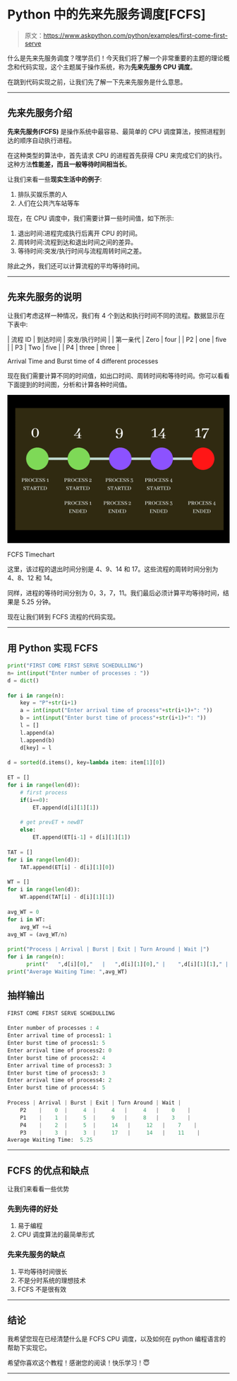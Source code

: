 # Python 中的先来先服务调度[FCFS]

> 原文：<https://www.askpython.com/python/examples/first-come-first-serve>

什么是先来先服务调度？嘿学员们！今天我们将了解一个非常重要的主题的理论概念和代码实现，这个主题属于操作系统，称为**先来先服务 CPU 调度**。

在跳到代码实现之前，让我们先了解一下先来先服务是什么意思。

* * *

## 先来先服务介绍

**先来先服务(FCFS)** 是操作系统中最容易、最简单的 CPU 调度算法，按照进程到达的顺序自动执行进程。

在这种类型的算法中，首先请求 CPU 的进程首先获得 CPU 来完成它们的执行。这种方法**性能差，**而且一般**等待时间相当长**。

让我们来看一些**现实生活中的例子**:

1.  排队买娱乐票的人
2.  人们在公共汽车站等车

现在，在 CPU 调度中，我们需要计算一些时间值，如下所示:

1.  退出时间:进程完成执行后离开 CPU 的时间。
2.  周转时间:流程到达和退出时间之间的差异。
3.  等待时间:突发/执行时间与流程周转时间之差。

除此之外，我们还可以计算流程的平均等待时间。

* * *

## 先来先服务的说明

让我们考虑这样一种情况，我们有 4 个到达和执行时间不同的流程。数据显示在下表中:

| 流程 ID | 到达时间 | 突发/执行时间 |
| 第一亲代 | Zero | four |
| P2 | one | five |
| P3 | Two | five |
| P4 | three | three |

Arrival Time and Burst time of 4 different processes

现在我们需要计算不同的时间值，如出口时间、周转时间和等待时间。你可以看看下面提到的时间图，分析和计算各种时间值。

![Featured Img FCFS Timechart](img/ae9302e1210e21e0ec16d4e8978cd401.png)

FCFS Timechart

这里，该过程的退出时间分别是 4、9、14 和 17。这些流程的周转时间分别为 4、8、12 和 14。

同样，进程的等待时间分别为 0，3，7，11。我们最后必须计算平均等待时间，结果是 5.25 分钟。

现在让我们转到 FCFS 流程的代码实现。

* * *

## 用 Python 实现 FCFS

```py
print("FIRST COME FIRST SERVE SCHEDULLING")
n= int(input("Enter number of processes : "))
d = dict()

for i in range(n):
    key = "P"+str(i+1)
    a = int(input("Enter arrival time of process"+str(i+1)+": "))
    b = int(input("Enter burst time of process"+str(i+1)+": "))
    l = []
    l.append(a)
    l.append(b)
    d[key] = l

d = sorted(d.items(), key=lambda item: item[1][0])

ET = []
for i in range(len(d)):
    # first process
    if(i==0):
        ET.append(d[i][1][1])

    # get prevET + newBT
    else:
        ET.append(ET[i-1] + d[i][1][1])

TAT = []
for i in range(len(d)):
    TAT.append(ET[i] - d[i][1][0])

WT = []
for i in range(len(d)):
    WT.append(TAT[i] - d[i][1][1])

avg_WT = 0
for i in WT:
    avg_WT +=i
avg_WT = (avg_WT/n)

print("Process | Arrival | Burst | Exit | Turn Around | Wait |")
for i in range(n):
      print("   ",d[i][0],"   |   ",d[i][1][0]," |    ",d[i][1][1]," |    ",ET[i],"  |    ",TAT[i],"  |   ",WT[i],"   |  ")
print("Average Waiting Time: ",avg_WT)

```

## 抽样输出

```py
FIRST COME FIRST SERVE SCHEDULLING

Enter number of processes : 4
Enter arrival time of process1: 1
Enter burst time of process1: 5
Enter arrival time of process2: 0
Enter burst time of process2: 4
Enter arrival time of process3: 3
Enter burst time of process3: 3
Enter arrival time of process4: 2
Enter burst time of process4: 5

Process | Arrival | Burst | Exit | Turn Around | Wait |
    P2    |    0  |     4  |     4   |     4   |    0    |  
    P1    |    1  |     5  |     9   |     8   |    3    |  
    P4    |    2  |     5  |     14   |     12   |    7    |  
    P3    |    3  |     3  |     17   |     14   |    11    |  
Average Waiting Time:  5.25

```

* * *

## FCFS 的优点和缺点

让我们来看看一些优势

### 先到先得的好处

1.  易于编程
2.  CPU 调度算法的最简单形式

### 先来先服务的缺点

1.  平均等待时间很长
2.  不是分时系统的理想技术
3.  FCFS 不是很有效

* * *

## 结论

我希望您现在已经清楚什么是 FCFS CPU 调度，以及如何在 python 编程语言的帮助下实现它。

希望你喜欢这个教程！感谢您的阅读！快乐学习！😇

* * *